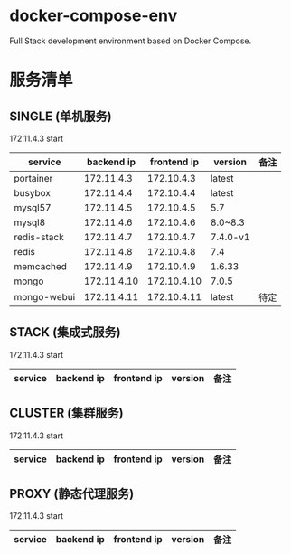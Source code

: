 # docker-compose-env
Full Stack development environment based on Docker Compose.

# 服务清单
## SINGLE (单机服务)
172.11.4.3 start

| service | backend ip | frontend ip | version | 备注 |
|---|---|---|---|---|
| portainer | 172.11.4.3 | 172.10.4.3 | latest | |
| busybox | 172.11.4.4 | 172.10.4.4 | latest | |
| mysql57 | 172.11.4.5 | 172.10.4.5 | 5.7 | |
| mysql8 | 172.11.4.6 | 172.10.4.6 | 8.0~8.3 | |
| redis-stack | 172.11.4.7 | 172.10.4.7 | 7.4.0-v1 | |
| redis | 172.11.4.8 | 172.10.4.8 | 7.4 | |
| memcached | 172.11.4.9 | 172.10.4.9 | 1.6.33 | |
| mongo | 172.11.4.10 | 172.10.4.10 | 7.0.5 | |
| mongo-webui | 172.11.4.11 | 172.10.4.11 | latest | 待定 |

## STACK (集成式服务)
172.11.4.3 start

| service | backend ip | frontend ip | version | 备注 |
|---|---|---|---|---|

## CLUSTER (集群服务)
172.11.4.3 start

| service | backend ip | frontend ip | version | 备注 |
|---|---|---|---|---|


## PROXY (静态代理服务)
172.11.4.3 start

| service | backend ip | frontend ip | version | 备注 |
|---|---|---|---|---|
